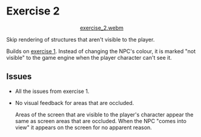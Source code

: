 # Exercise 2

<div align="center">

<!-- ../videos/exercise_2 -->
[exercise_2.webm](https://github.com/LightAndLight/2d-visibility/assets/2536121/267680fd-f721-4bce-ac8a-669f5bd7e144)

</div>

Skip rendering of structures that aren't visible to the player.

Builds on [exercise 1](../exercise-1/index.md).
Instead of changing the NPC's colour, it is marked "not visible" to the game engine when the player
character can't see it.

## Issues

* All the issues from exercise 1.

* No visual feedback for areas that are occluded.

  Areas of the screen that are visible to the player's character appear the same as screen areas
  that are occluded.
  When the NPC "comes into view" it appears on the screen for no apparent reason.
